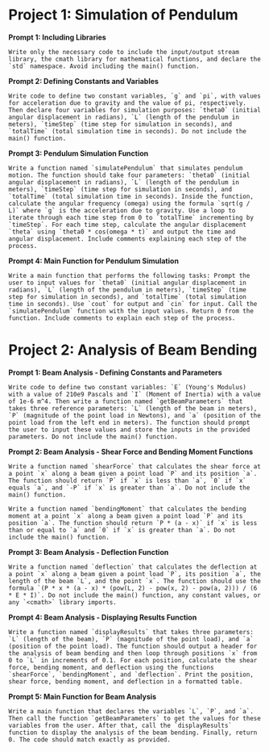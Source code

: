 # Project 1: Simulation of Pendulum
**Prompt 1: Including Libraries**
   ```plaintext
   Write only the necessary code to include the input/output stream library, the cmath library for mathematical functions, and declare the `std` namespace. Avoid including the main() function.
   ```

**Prompt 2: Defining Constants and Variables**
   ```plaintext
   Write code to define two constant variables, `g` and `pi`, with values for acceleration due to gravity and the value of pi, respectively. Then declare four variables for simulation purposes: `theta0` (initial angular displacement in radians), `L` (length of the pendulum in meters), `timeStep` (time step for simulation in seconds), and `totalTime` (total simulation time in seconds). Do not include the main() function.
   ```

**Prompt 3: Pendulum Simulation Function**
   ```plaintext
   Write a function named `simulatePendulum` that simulates pendulum motion. The function should take four parameters: `theta0` (initial angular displacement in radians), `L` (length of the pendulum in meters), `timeStep` (time step for simulation in seconds), and `totalTime` (total simulation time in seconds). Inside the function, calculate the angular frequency (omega) using the formula `sqrt(g / L)` where `g` is the acceleration due to gravity. Use a loop to iterate through each time step from 0 to `totalTime` incrementing by `timeStep`. For each time step, calculate the angular displacement `theta` using `theta0 * cos(omega * t)` and output the time and angular displacement. Include comments explaining each step of the process.
   ```

**Prompt 4: Main Function for Pendulum Simulation**
   ```plaintext
   Write a main function that performs the following tasks: Prompt the user to input values for `theta0` (initial angular displacement in radians), `L` (length of the pendulum in meters), `timeStep` (time step for simulation in seconds), and `totalTime` (total simulation time in seconds). Use `cout` for output and `cin` for input. Call the `simulatePendulum` function with the input values. Return 0 from the function. Include comments to explain each step of the process.
   ```

# Project 2: Analysis of Beam Bending
**Prompt 1: Beam Analysis - Defining Constants and Parameters**
   ```plaintext
   Write code to define two constant variables: `E` (Young's Modulus) with a value of 210e9 Pascals and `I` (Moment of Inertia) with a value of 1e-6 m^4. Then write a function named `getBeamParameters` that takes three reference parameters: `L` (length of the beam in meters), `P` (magnitude of the point load in Newtons), and `a` (position of the point load from the left end in meters). The function should prompt the user to input these values and store the inputs in the provided parameters. Do not include the main() function.
   ```

**Prompt 2: Beam Analysis - Shear Force and Bending Moment Functions**
   ```plaintext
   Write a function named `shearForce` that calculates the shear force at a point `x` along a beam given a point load `P` and its position `a`. The function should return `P` if `x` is less than `a`, `0` if `x` equals `a`, and `-P` if `x` is greater than `a`. Do not include the main() function.

   Write a function named `bendingMoment` that calculates the bending moment at a point `x` along a beam given a point load `P` and its position `a`. The function should return `P * (a - x)` if `x` is less than or equal to `a` and `0` if `x` is greater than `a`. Do not include the main() function.
   ```

**Prompt 3: Beam Analysis - Deflection Function**
   ```plaintext
   Write a function named `deflection` that calculates the deflection at a point `x` along a beam given a point load `P`, its position `a`, the length of the beam `L`, and the point `x`. The function should use the formula `(P * x * (a - x) * (pow(L, 2) - pow(x, 2) - pow(a, 2))) / (6 * E * I)`. Do not include the main() function, any constant values, or any `<cmath>` library imports.
   ```

**Prompt 4: Beam Analysis - Displaying Results Function**
   ```plaintext
   Write a function named `displayResults` that takes three parameters: `L` (length of the beam), `P` (magnitude of the point load), and `a` (position of the point load). The function should output a header for the analysis of beam bending and then loop through positions `x` from 0 to `L` in increments of 0.1. For each position, calculate the shear force, bending moment, and deflection using the functions `shearForce`, `bendingMoment`, and `deflection`. Print the position, shear force, bending moment, and deflection in a formatted table.
   ```

**Prompt 5: Main Function for Beam Analysis**
   ```plaintext
   Write a main function that declares the variables `L`, `P`, and `a`. Then call the function `getBeamParameters` to get the values for these variables from the user. After that, call the `displayResults` function to display the analysis of the beam bending. Finally, return 0. The code should match exactly as provided.
   ```
